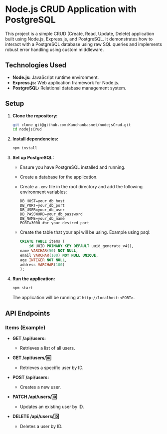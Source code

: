 # Node.js CRUD Application with PostgreSQL

This project is a simple CRUD (Create, Read, Update, Delete) application built using Node.js, Express.js, and PostgreSQL. It demonstrates how to interact with a PostgreSQL database using raw SQL queries and implements robust error handling using custom middleware.

## Technologies Used

- **Node.js:** JavaScript runtime environment.
- **Express.js:** Web application framework for Node.js.
- **PostgreSQL:** Relational database management system.

## Setup

1.  **Clone the repository:**

    ```bash
    git clone git@github.com:Kanchanbasnet/nodejsCrud.git
    cd nodejsCrud
    ```

2.  **Install dependencies:**

    ```bash
    npm install
    ```

3.  **Set up PostgreSQL:**

    - Ensure you have PostgreSQL installed and running.
    - Create a database for the application.
    - Create a `.env` file in the root directory and add the following environment variables:

      ```
      DB_HOST=your_db_host
      DB_PORT=your_db_port
      DB_USER=your_db_user
      DB_PASSWORD=your_db_password
      DB_NAME=your_db_name
      PORT=3000 #or your desired port
      ```

    - Create the table that your api will be using. Example using psql:

      ```sql
      CREATE TABLE items (
          id UUID PRIMARY KEY DEFAULT uuid_generate_v4(),
      name VARCHAR(50) NOT NULL,
      email VARCHAR(100) NOT NULL UNIQUE,
      age INTEGER NOT NULL,
      address VARCHAR(100)
      );
      ```

4.  **Run the application:**

    ```bash
    npm start
    ```

    The application will be running at `http://localhost:<PORT>`.

## API Endpoints

### Items (Example)

- **GET /api/users:**

  - Retrieves a list of all users.

- **GET /api/users/:id:**

  - Retrieves a specific user by ID.

- **POST /api/users:**

  - Creates a new user.

- **PATCH /api/users/:id:**

  - Updates an existing user by ID.

- **DELETE /api/users/:id:**
  - Deletes a user by ID.
